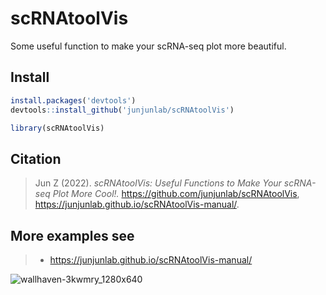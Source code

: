 # scRNAtoolVis
 Some useful function to make your scRNA-seq plot more beautiful.
 
 ## Install

```R
install.packages('devtools')
devtools::install_github('junjunlab/scRNAtoolVis')

library(scRNAtoolVis)
```

## Citation

> Jun Z (2022). *scRNAtoolVis: Useful Functions to Make Your scRNA-seq Plot More Cool!.*  https://github.com/junjunlab/scRNAtoolVis, https://junjunlab.github.io/scRNAtoolVis-manual/.

## More examples see
> - https://junjunlab.github.io/scRNAtoolVis-manual/

![wallhaven-3kwmry_1280x640](https://user-images.githubusercontent.com/64965509/175869959-c952e536-f7b6-47af-9941-7756dcabedb7.png)


